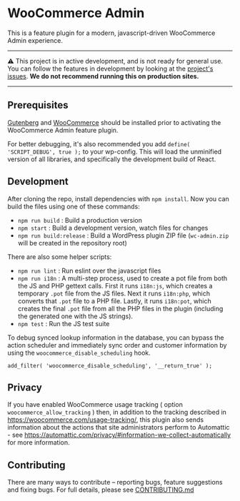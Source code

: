 # WooCommerce Admin

This is a feature plugin for a modern, javascript-driven WooCommerce Admin experience.

---

:warning: This project is in active development, and is not ready for general use. You can follow the features in development by looking at the [project's issues](https://github.com/woocommerce/wc-admin/issues). **We do not recommend running this on production sites.**

---

## Prerequisites

[Gutenberg](https://wordpress.org/plugins/gutenberg/) and [WooCommerce](https://wordpress.org/plugins/woocommerce/) should be installed prior to activating the WooCommerce Admin feature plugin.

For better debugging, it's also recommended you add `define( 'SCRIPT_DEBUG', true );` to your wp-config. This will load the unminified version of all libraries, and specifically the development build of React.

## Development

After cloning the repo, install dependencies with `npm install`. Now you can build the files using one of these commands:

 - `npm run build` : Build a production version
 - `npm start` : Build a development version, watch files for changes
 - `npm run build:release` : Build a WordPress plugin ZIP file (`wc-admin.zip` will be created in the repository root)

There are also some helper scripts:

 - `npm run lint` : Run eslint over the javascript files
 - `npm run i18n` : A multi-step process, used to create a pot file from both the JS and PHP gettext calls. First it runs `i18n:js`, which creates a temporary `.pot` file from the JS files. Next it runs `i18n:php`, which converts that `.pot` file to a PHP file. Lastly, it runs `i18n:pot`, which creates the final `.pot` file from all the PHP files in the plugin (including the generated one with the JS strings).
 - `npm test` : Run the JS test suite

 To debug synced lookup information in the database, you can bypass the action scheduler and immediately sync order and customer information by using the `woocommerce_disable_scheduling` hook.

`add_filter( 'woocommerce_disable_scheduling', '__return_true' );`

## Privacy

If you have enabled WooCommerce usage tracking ( option `woocommerce_allow_tracking` ) then, in addition to the tracking described in https://woocommerce.com/usage-tracking/, this plugin also sends information about the actions that site administrators perform to Automattic - see https://automattic.com/privacy/#information-we-collect-automatically for more information.

## Contributing

There are many ways to contribute – reporting bugs, feature suggestions and fixing bugs. For full details, please see [CONTRIBUTING.md](./CONTRIBUTING.md)
